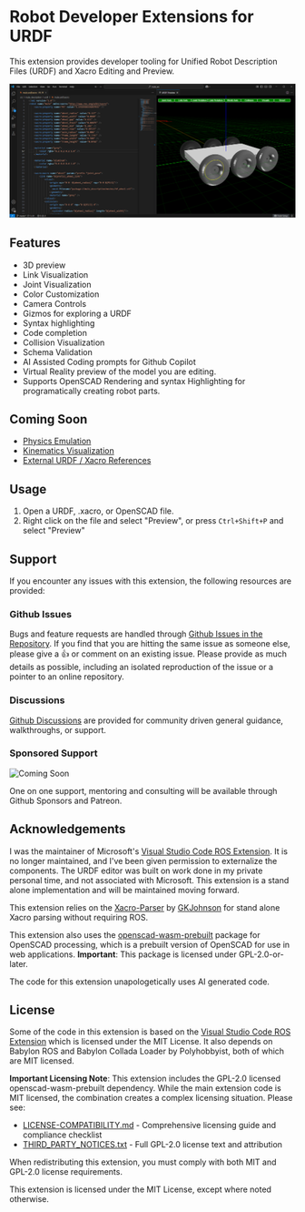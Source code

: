 # Robot Developer Extensions for URDF
This extension provides developer tooling for Unified Robot Description Files (URDF) and Xacro Editing and Preview. 

![URDF Preview](https://raw.githubusercontent.com/Ranch-Hand-Robotics/rde-urdf/refs/heads/main/docs/URDF_Preview.png)

## Features
- 3D preview
- Link Visualization
- Joint Visualization
- Color Customization
- Camera Controls
- Gizmos for exploring a URDF
- Syntax highlighting
- Code completion
- Collision Visualization
- Schema Validation
- AI Assisted Coding prompts for Github Copilot
- Virtual Reality preview of the model you are editing.
- Supports OpenSCAD Rendering and syntax Highlighting for programatically creating robot parts.


## Coming Soon
- [Physics Emulation](https://github.com/ranchhandrobotics/vscode_urdf/issues/4)
- [Kinematics Visualization](https://github.com/ranchhandrobotics/vscode_urdf/issues/5)
- [External URDF / Xacro References](https://github.com/ranchhandrobotics/vscode_urdf/issues/6)

## Usage
1. Open a URDF, .xacro, or OpenSCAD file.
2. Right click on the file and select "Preview", or press `Ctrl+Shift+P` and select "Preview"


## Support
If you encounter any issues with this extension, the following resources are provided:

### Github Issues
Bugs and feature requests are handled through [Github Issues in the Repository](https://github.com/Ranch-Hand-Robotics/rde-urdf/issues). 
If you find that you are hitting the same issue as someone else, please give a :+1: or comment on an existing issue.
Please provide as much details as possible, including an isolated reproduction of the issue or a pointer to an online repository.

### Discussions
[Github Discussions](https://github.com/orgs/Ranch-Hand-Robotics/discussions) are provided for community driven general guidance, walkthroughs, or support.

### Sponsored Support

![Coming Soon](https://img.shields.io/badge/Coming%20Soon-8A2BE2)

One on one support, mentoring and consulting will be available through Github Sponsors and Patreon. 

## Acknowledgements
I was the maintainer of Microsoft's [Visual Studio Code ROS Extension](http://aka.ms/ros/vscode). It is no longer maintained, and I've been given permission to externalize the components. The URDF editor was built on work done in my private personal time, and not associated with Microsoft. This extension is a stand alone implementation and will be maintained moving forward.

This extension relies on the [Xacro-Parser](https://www.npmjs.com/package/xacro-parser) by [GKJohnson](https://github.com/gkjohnson) for stand alone Xacro parsing without requiring ROS.

This extension also uses the [openscad-wasm-prebuilt](https://www.npmjs.com/package/openscad-wasm-prebuilt) package for OpenSCAD processing, which is a prebuilt version of OpenSCAD for use in web applications. **Important**: This package is licensed under GPL-2.0-or-later.

The code for this extension unapologetically uses AI generated code.

## License
Some of the code in this extension is based on the [Visual Studio Code ROS Extension](http://aka.ms/ros/vscode) which is licensed under the MIT License. It also depends on Babylon ROS and Babylon Collada Loader by Polyhobbyist, both of which are MIT licensed.

**Important Licensing Note**: This extension includes the GPL-2.0 licensed openscad-wasm-prebuilt dependency. While the main extension code is MIT licensed, the combination creates a complex licensing situation. Please see:

- [LICENSE-COMPATIBILITY.md](LICENSE-COMPATIBILITY.md) - Comprehensive licensing guide and compliance checklist
- [THIRD_PARTY_NOTICES.txt](THIRD_PARTY_NOTICES.txt) - Full GPL-2.0 license text and attribution

When redistributing this extension, you must comply with both MIT and GPL-2.0 license requirements.

This extension is licensed under the MIT License, except where noted otherwise.

